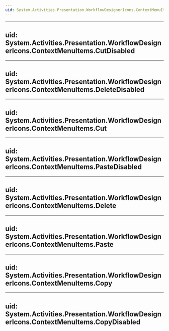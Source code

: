 ```yaml
---
uid: System.Activities.Presentation.WorkflowDesignerIcons.ContextMenuItems
---
```


---
uid: System.Activities.Presentation.WorkflowDesignerIcons.ContextMenuItems.CutDisabled
---

---
uid: System.Activities.Presentation.WorkflowDesignerIcons.ContextMenuItems.DeleteDisabled
---

---
uid: System.Activities.Presentation.WorkflowDesignerIcons.ContextMenuItems.Cut
---

---
uid: System.Activities.Presentation.WorkflowDesignerIcons.ContextMenuItems.PasteDisabled
---

---
uid: System.Activities.Presentation.WorkflowDesignerIcons.ContextMenuItems.Delete
---

---
uid: System.Activities.Presentation.WorkflowDesignerIcons.ContextMenuItems.Paste
---

---
uid: System.Activities.Presentation.WorkflowDesignerIcons.ContextMenuItems.Copy
---

---
uid: System.Activities.Presentation.WorkflowDesignerIcons.ContextMenuItems.CopyDisabled
---

